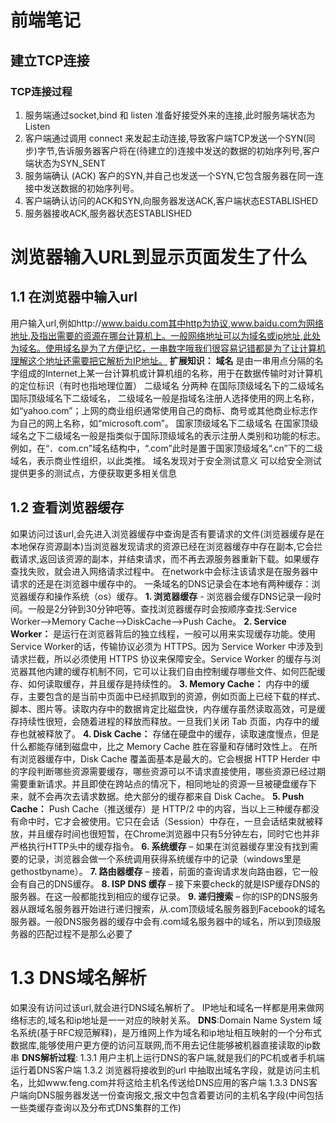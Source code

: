 # 前端笔记
## 建立TCP连接
### TCP连接过程
1. 服务端通过socket,bind 和 listen 准备好接受外来的连接,此时服务端状态为Listen
2. 客户端通过调用 connect 来发起主动连接,导致客户端TCP发送一个SYN(同步)字节,告诉服务器客户将在(待建立的)连接中发送的数据的初始序列号,客户端状态为SYN_SENT
3. 服务端确认 (ACK) 客户的SYN,并自己也发送一个SYN,它包含服务器在同一连接中发送数据的初始序列号。
4. 客户端确认访问的ACK和SYN,向服务器发送ACK,客户端状态ESTABLISHED
5. 服务器接收ACK,服务器状态ESTABLISHED
# 浏览器输入URL到显示页面发生了什么
## 1.1 在浏览器中输入url
用户输入url,例如http://www.baidu.com其中http为协议,www.baidu.com为网络地址,及指出需要的资源在哪台计算机上。一般网络地址可以为域名或ip地址,此处为域名。使用域名是为了方便记忆，一串数字哦我们很容易记错都是为了让计算机理解这个地址还需要把它解析为IP地址。
**扩展知识：**
**域名**
是由一串用点分隔的名字组成的Internet上某一台计算机或计算机组的名称，用于在数据传输时对计算机的定位标识（有时也指地理位置）
二级域名 分两种
在国际顶级域名下的二级域名
国际顶级域名下二级域名， 二级域名一般是指域名注册人选择使用的网上名称，如“yahoo.com”；上网的商业组织通常使用自己的商标、商号或其他商业标志作为自己的网上名称，如“microsoft.com”。
国家顶级域名下二级域名
在国家顶级域名之下二级域名一般是指类似于国际顶级域名的表示注册人类别和功能的标志。例如，在“．com.cn”域名结构中，“.com”此时是置于国家顶级域名“.cn”下的二级域名，表示商业性组织，以此类推。
域名发现对于安全测试意义
可以给安全测试提供更多的测试点，方便获取更多相关信息
## 1.2 查看浏览器缓存
如果访问过该url,会先进入浏览器缓存中查询是否有要请求的文件(浏览器缓存是在本地保存资源副本)当浏览器发现请求的资源已经在浏览器缓存中存在副本,它会拦截请求,返回该资源的副本，并结束请求，而不再去源服务器重新下载。如果缓存查找失败，就会进入网络请求过程中。
在network中会标注该请求是在服务器中请求的还是在浏览器中缓存中的。
一条域名的DNS记录会在本地有两种缓存：浏览器缓存和操作系统（os）缓存。
**1. 浏览器缓存** - 浏览器会缓存DNS记录一段时间。一般是2分钟到30分钟吧等。查找浏览器缓存时会按顺序查找:Service Worker-->Memory Cache-->DiskCache-->Push Cache。
**2. Service Worker：**
是运行在浏览器背后的独立线程，一般可以用来实现缓存功能。使用 Service Worker的话，传输协议必须为 HTTPS。因为 Service Worker 中涉及到请求拦截，所以必须使用 HTTPS 协议来保障安全。Service Worker 的缓存与浏览器其他内建的缓存机制不同，它可以让我们自由控制缓存哪些文件、如何匹配缓存、如何读取缓存，并且缓存是持续性的。
**3. Memory Cache：**
内存中的缓存，主要包含的是当前中页面中已经抓取到的资源，例如页面上已经下载的样式、脚本、图片等。读取内存中的数据肯定比磁盘快，内存缓存虽然读取高效，可是缓存持续性很短，会随着进程的释放而释放。一旦我们关闭 Tab 页面，内存中的缓存也就被释放了。
**4. Disk Cache：**
存储在硬盘中的缓存，读取速度慢点，但是什么都能存储到磁盘中，比之 Memory Cache 胜在容量和存储时效性上。
在所有浏览器缓存中，Disk Cache 覆盖面基本是最大的。它会根据 HTTP Herder 中的字段判断哪些资源需要缓存，哪些资源可以不请求直接使用，哪些资源已经过期需要重新请求。并且即使在跨站点的情况下，相同地址的资源一旦被硬盘缓存下来，就不会再次去请求数据。绝大部分的缓存都来自 Disk Cache。
**5. Push Cache：**
Push Cache（推送缓存）是 HTTP/2 中的内容，当以上三种缓存都没有命中时，它才会被使用。它只在会话（Session）中存在，一旦会话结束就被释放，并且缓存时间也很短暂，在Chrome浏览器中只有5分钟左右，同时它也并非严格执行HTTP头中的缓存指令。
**6. 系统缓存** – 如果在浏览器缓存里没有找到需要的记录，浏览器会做一个系统调用获得系统缓存中的记录（windows里是gethostbyname）。
**7. 路由器缓存** – 接着，前面的查询请求发向路由器，它一般会有自己的DNS缓存。
**8. ISP DNS 缓存** – 接下来要check的就是ISP缓存DNS的服务器。在这一般都能找到相应的缓存记录。
**9. 递归搜索** – 你的ISP的DNS服务器从跟域名服务器开始进行递归搜索，从.com顶级域名服务器到Facebook的域名服务器。一般DNS服务器的缓存中会有.com域名服务器中的域名，所以到顶级服务器的匹配过程不是那么必要了
# 1.3 DNS域名解析
如果没有访问过该url,就会进行DNS域名解析了。
IP地址和域名一样都是用来做网络标志的,域名和ip地址是一一对应的映射关系。
**DNS**:Domain Name System 域名系统(基于RFC规范解释)，是万维网上作为域名和ip地址相互映射的一个分布式数据库,能够使用户更方便的访问互联网,而不用去记住能够被机器直接读取的ip数串
**DNS解析过程**:
1.3.1 用户主机上运行DNS的客户端,就是我们的PC机或者手机端运行着DNS客户端
1.3.2 浏览器将接收到的url 中抽取出域名字段，就是访问主机名，比如www.feng.com并将这给主机名传送给DNS应用的客户端
1.3.3 DNS客户端向DNS服务器发送一份查询报文,报文中包含着要访问的主机名字段(中间包括一些类缓存查询以及分布式DNS集群的工作)